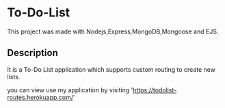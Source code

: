 # To-Do-List

This project was made with Nodejs,Express,MongoDB,Mongoose and EJS.

## Description

It is a To-Do List application which supports custom routing to create new lists.

you can view use my application by visiting 'https://todolist-routes.herokuapp.com/'
